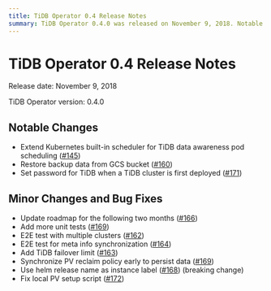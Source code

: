 ```yaml
---
title: TiDB Operator 0.4 Release Notes
summary: TiDB Operator 0.4.0 was released on November 9, 2018. Notable changes include extending Kubernetes scheduler for TiDB data awareness, restoring backup data from GCS bucket, and setting password for TiDB when first deployed. Minor changes and bug fixes include updating roadmap, adding unit tests, E2E tests, adding TiDB failover limit, synchronizing PV reclaim policy early, using helm release name as instance label, and fixing local PV setup script.
---
```


# TiDB Operator 0.4 Release Notes

Release date: November 9, 2018

TiDB Operator version: 0.4.0

## Notable Changes

- Extend Kubernetes built-in scheduler for TiDB data awareness pod scheduling ([#145](https://github.com/pingcap/tidb-operator/pull/145))
- Restore backup data from GCS bucket ([#160](https://github.com/pingcap/tidb-operator/pull/160))
- Set password for TiDB when a TiDB cluster is first deployed ([#171](https://github.com/pingcap/tidb-operator/pull/171))

## Minor Changes and Bug Fixes

- Update roadmap for the following two months ([#166](https://github.com/pingcap/tidb-operator/pull/166))
- Add more unit tests ([#169](https://github.com/pingcap/tidb-operator/pull/169))
- E2E test with multiple clusters ([#162](https://github.com/pingcap/tidb-operator/pull/162))
- E2E test for meta info synchronization ([#164](https://github.com/pingcap/tidb-operator/pull/164))
- Add TiDB failover limit ([#163](https://github.com/pingcap/tidb-operator/pull/163))
- Synchronize PV reclaim policy early to persist data ([#169](https://github.com/pingcap/tidb-operator/pull/169))
- Use helm release name as instance label ([#168](https://github.com/pingcap/tidb-operator/pull/168)) (breaking change)
- Fix local PV setup script ([#172](https://github.com/pingcap/tidb-operator/pull/172))
